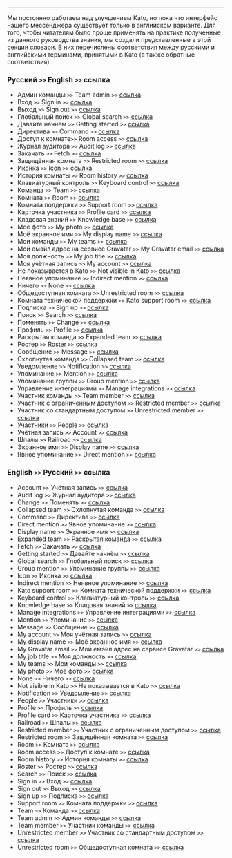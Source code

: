 ***

Мы постоянно работаем над улучшением Kato, но пока что интерфейс нашего мессенджера существует только в английском варианте. Для того, чтобы читателям было проще применять на практике полученные из данного руководства знания, мы создали представленные в этой секции словари. В них перечислены соответствия между русскими и английскими терминами, принятыми в Kato (а также обратные соответствия).

### Русский `>>` English `>>` ссылка

 - Админ команды `>>` Team admin `>>` [ссылка](/articles/ru/teams/)
 - Вход `>>` Sign in `>>` [ссылка](/articles/ru/teams/)
 - Выход `>>` Sign out `>>` [ссылка](/articles/ru/teams/)
 - Глобальный поиск `>>` Global search `>>` [ссылка](/articles/ru/teams/)
 - Давайте начнём `>>` Getting started `>>` [ссылка](/articles/ru/teams/)
 - Директива `>>` Command `>>` [ссылка](/articles/ru/teams/)
 - Доступ к комнате`>>` Room access `>>` [ссылка](/articles/ru/teams/)
 - Журнал аудитора `>>` Audit log `>>` [ссылка](/articles/ru/teams/)
 - Закачать `>>` Fetch `>>` [ссылка](/articles/ru/teams/)
 - Защищённая комната `>>` Restricted room `>>` [ссылка](/articles/ru/teams/)
 - Иконка `>>` Icon `>>` [ссылка](/articles/ru/teams/)
 - История комнаты `>>` Room history `>>` [ссылка](/articles/ru/teams/)
 - Клавиатурный контроль `>>` Keyboard control `>>` [ссылка](/articles/ru/teams/)
 - Команда `>>` Team `>>` [ссылка](/articles/ru/teams/)
 - Комната `>>` Room `>>` [ссылка](/articles/ru/teams/)
 - Комната поддержки `>>` Support room `>>` [ссылка](/articles/ru/teams/)
 - Карточка участника `>>` Profile card `>>` [ссылка](/articles/ru/teams/)
 - Кладовая знаний `>>` Knowledge base `>>` [ссылка](/articles/ru/teams/)
 - Моё фото `>>` My photo `>>` [ссылка](/articles/ru/teams/)
 - Моё экранное имя `>>` My display name `>>` [ссылка](/articles/ru/teams/)
 - Мои команды `>>` My teams `>>` [ссылка](/articles/ru/teams/)
 - Мой емэйл адрес на сервисе Gravatar `>>` My Gravatar email `>>` [ссылка](/articles/ru/teams/)
 - Моя должность `>>` My job title `>>` [ссылка](/articles/ru/teams/)
 - Моя учётная запись `>>` My account `>>` [ссылка](/articles/ru/teams/)
 - Не показывается в Kato `>>` Not visible in Kato `>>` [ссылка](/articles/ru/teams/)
 - Неявное упоминание `>>` Indirect mention `>>` [ссылка](/articles/ru/teams/)
 - Ничего `>>` None `>>` [ссылка](/articles/ru/teams/)
 - Общедоступная комната `>>` Unrestricted room `>>` [ссылка](/articles/ru/teams/)
 - Комната технической поддержки `>>` Kato support room `>>` [ссылка](/articles/ru/teams/)
 - Подписка `>>` Sign up `>>` [ссылка](/articles/ru/teams/)
 - Поиск `>>` Search `>>` [ссылка](/articles/ru/teams/)
 - Поменять `>>` Change `>>` [ссылка](/articles/ru/teams/)
 - Профиль `>>` Profile `>>` [ссылка](/articles/ru/teams/)
 - Раскрытая команда `>>` Expanded team `>>` [ссылка](/articles/ru/teams/)
 - Ростер `>>` Roster `>>` [ссылка](/articles/ru/teams/)
 - Сообщение `>>` Message `>>` [ссылка](/articles/ru/teams/)
 - Схлопнутая команда `>>` Collapsed team `>>` [ссылка](/articles/ru/teams/)
 - Уведомление `>>` Notification `>>` [ссылка](/articles/ru/teams/)
 - Упоминание `>>` Mention `>>` [ссылка](/articles/ru/teams/)
 - Упоминание группы `>>` Group mention `>>` [ссылка](/articles/ru/teams/)
 - Управление интеграциями `>>` Manage integrations `>>` [ссылка](/articles/ru/teams/)
 - Участник команды `>>` Team member `>>` [ссылка](/articles/ru/teams/)
 - Участник с ограниченным доступом `>>` Restricted member `>>` [ссылка](/articles/ru/teams/)
 - Участник со стандартным доступом `>>` Unrestricted member `>>` [ссылка](/articles/ru/teams/)
 - Участники `>>` People `>>` [ссылка](/articles/ru/teams/)
 - Учётная запись `>>` Account `>>` [ссылка](/articles/ru/teams/)
 - Шпалы `>>` Railroad `>>` [ссылка](/articles/ru/teams/)
 - Экранное имя `>>` Display name `>>` [ссылка](/articles/ru/teams/)
 - Явное упоминание `>>` Direct mention `>>` [ссылка](/articles/ru/teams/)

### English `>>` Русский `>>` ссылка

 - Account `>>` Учётная запись `>>` [ссылка](/articles/ru/teams/)
 - Audit log `>>` Журнал аудитора `>>` [ссылка](/articles/ru/teams/)
 - Change `>>` Поменять `>>` [ссылка](/articles/ru/teams/)
 - Collapsed team `>>` Схлопнутая команда `>>` [ссылка](/articles/ru/teams/)
 - Command `>>` Директива `>>` [ссылка](/articles/ru/teams/)
 - Direct mention `>>` Явное упоминание `>>` [ссылка](/articles/ru/teams/)
 - Display name `>>` Экранное имя `>>` [ссылка](/articles/ru/teams/)
 - Expanded team `>>` Раскрытая команда `>>` [ссылка](/articles/ru/teams/)
 - Fetch `>>` Закачать `>>` [ссылка](/articles/ru/teams/)
 - Getting started `>>` Давайте начнём `>>` [ссылка](/articles/ru/teams/)
 - Global search `>>` Глобальный поиск `>>` [ссылка](/articles/ru/teams/)
 - Group mention `>>` Упоминание группы `>>` [ссылка](/articles/ru/teams/)
 - Icon `>>` Иконка `>>` [ссылка](/articles/ru/teams/)
 - Indirect mention `>>` Неявное упоминание `>>` [ссылка](/articles/ru/teams/)
 - Kato support room `>>` Комната технической поддержки `>>` [ссылка](/articles/ru/teams/)
 - Keyboard control `>>` Клавиатурный контроль `>>` [ссылка](/articles/ru/teams/)
 - Knowledge base `>>` Кладовая знаний `>>` [ссылка](/articles/ru/teams/)
 - Manage integrations `>>` Управление интеграциями `>>` [ссылка](/articles/ru/teams/)
 - Mention `>>` Упоминание `>>` [ссылка](/articles/ru/teams/)
 - Message `>>` Сообщение `>>` [ссылка](/articles/ru/teams/)
 - My account `>>` Моя учётная запись `>>` [ссылка](/articles/ru/teams/)
 - My display name `>>` Моё экранное имя `>>` [ссылка](/articles/ru/teams/)
 - My Gravatar email `>>` Мой емэйл адрес на сервисе Gravatar `>>` [ссылка](/articles/ru/teams/)
 - My job title `>>` Моя должность `>>` [ссылка](/articles/ru/teams/)
 - My teams `>>` Мои команды `>>` [ссылка](/articles/ru/teams/)
 - My photo `>>` Моё фото `>>` [ссылка](/articles/ru/teams/)
 - None `>>` Ничего `>>` [ссылка](/articles/ru/teams/)
 - Not visible in Kato `>>` Не показывается в Kato `>>` [ссылка](/articles/ru/teams/)
 - Notification `>>` Уведомление `>>` [ссылка](/articles/ru/teams/)
 - People `>>` Участники `>>` [ссылка](/articles/ru/teams/)
 - Profile `>>` Профиль `>>` [ссылка](/articles/ru/teams/)
 - Profile card `>>` Карточка участника `>>` [ссылка](/articles/ru/teams/)
 - Railroad `>>` Шпалы `>>` [ссылка](/articles/ru/teams/)
 - Restricted member `>>` Участник с ограниченным доступом `>>` [ссылка](/articles/ru/teams/)
 - Restricted room `>>` Защищённая комната `>>` [ссылка](/articles/ru/teams/)
 - Room `>>` Комната `>>` [ссылка](/articles/ru/teams/)
 - Room access `>>` Доступ к комнате `>>` [ссылка](/articles/ru/teams/)
 - Room history `>>` История комнаты `>>` [ссылка](/articles/ru/teams/)
 - Roster `>>` Ростер `>>` [ссылка](/articles/ru/teams/)
 - Search `>>` Поиск `>>` [ссылка](/articles/ru/teams/)
 - Sign in `>>` Вход `>>` [ссылка](/articles/ru/teams/)
 - Sign out `>>` Выход `>>` [ссылка](/articles/ru/teams/)
 - Sign up `>>` Подписка `>>` [ссылка](/articles/ru/teams/)
 - Support room `>>` Комната поддержки `>>` [ссылка](/articles/ru/teams/)
 - Team `>>` Команда `>>` [ссылка](/articles/ru/teams/)
 - Team admin `>>` Админ команды `>>` [ссылка](/articles/ru/teams/)
 - Team member `>>` Участник команды `>>` [ссылка](/articles/ru/teams/)
 - Unrestricted member `>>` Участник со стандартным доступом `>>` [ссылка](/articles/ru/teams/)
 - Unrestricted room `>>` Общедоступная комната `>>` [ссылка](/articles/ru/teams/)

